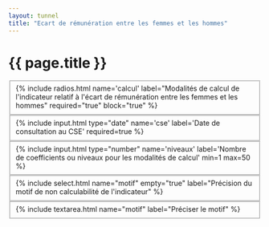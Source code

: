 ```yaml
---
layout: tunnel
title: "Ecart de rémunération entre les femmes et les hommes"
---
```

<h1>{{ page.title }}</h1>

<fieldset>
  <div class=row>
    <div>{% include radios.html name='calcul' label="Modalités de calcul de l'indicateur relatif à l'écart de rémunération entre les femmes et les hommes" required="true" block="true" %}</div>
  </div>
</fieldset>

<fieldset>
  <div class=row>
    {% include input.html type="date" name='cse' label='Date de consultation au CSE' required=true %}
  </div>
</fieldset>

<fieldset>
  <div class=row>{% include input.html type="number" name='niveaux' label='Nombre de coefficients ou niveaux pour les modalités de calcul' min=1 max=50 %}</div>
</fieldset>

<fieldset>
  <div class=row>{% include select.html name="motif" empty="true" label="Précision du motif de non calculabilité de l'indicateur" %}</div>
</fieldset>

<fieldset>
  <div class=row>{% include textarea.html name="motif" label="Préciser le motif" %}</div>
</fieldset>

<script>
  document.onready = () => {
    const motifOptions = [
      { value: '40', label: "Effectif des groupes valides inférieur à 40% de l'effectif total" },
      { value: 'autre', label: "Autre motif" }
    ]
    buildSelectOptions(document.querySelector('#field--motif'), motifOptions)
    const calculOptions = [
      {value: "coef", label: "Par niveau ou coefficient hiérarchique en application de la classification de branche"},
      {value: "autre", label: "Par niveau ou coefficient hiérarchique en application d'une autre méthode de cotation des postes"},
      {value: "csp", label: "Par catégorie socio-professionnelle"},
      {value: "nc", label: "L’indicateur n’est pas calculable"},
    ]
    buildRadioOptions(document.querySelector('#field--calcul'), calculOptions)
  }
</script>
